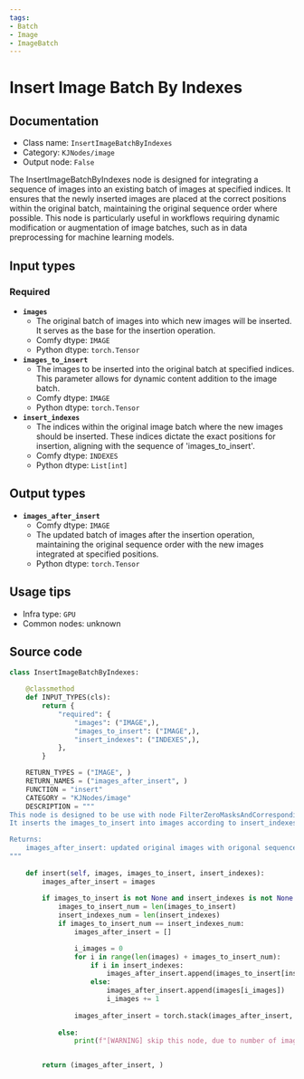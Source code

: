 ```yaml
---
tags:
- Batch
- Image
- ImageBatch
---
```


# Insert Image Batch By Indexes
## Documentation
- Class name: `InsertImageBatchByIndexes`
- Category: `KJNodes/image`
- Output node: `False`

The InsertImageBatchByIndexes node is designed for integrating a sequence of images into an existing batch of images at specified indices. It ensures that the newly inserted images are placed at the correct positions within the original batch, maintaining the original sequence order where possible. This node is particularly useful in workflows requiring dynamic modification or augmentation of image batches, such as in data preprocessing for machine learning models.
## Input types
### Required
- **`images`**
    - The original batch of images into which new images will be inserted. It serves as the base for the insertion operation.
    - Comfy dtype: `IMAGE`
    - Python dtype: `torch.Tensor`
- **`images_to_insert`**
    - The images to be inserted into the original batch at specified indices. This parameter allows for dynamic content addition to the image batch.
    - Comfy dtype: `IMAGE`
    - Python dtype: `torch.Tensor`
- **`insert_indexes`**
    - The indices within the original image batch where the new images should be inserted. These indices dictate the exact positions for insertion, aligning with the sequence of 'images_to_insert'.
    - Comfy dtype: `INDEXES`
    - Python dtype: `List[int]`
## Output types
- **`images_after_insert`**
    - Comfy dtype: `IMAGE`
    - The updated batch of images after the insertion operation, maintaining the original sequence order with the new images integrated at specified positions.
    - Python dtype: `torch.Tensor`
## Usage tips
- Infra type: `GPU`
- Common nodes: unknown


## Source code
```python
class InsertImageBatchByIndexes:

    @classmethod
    def INPUT_TYPES(cls):
        return {
            "required": {
                "images": ("IMAGE",), 
                "images_to_insert": ("IMAGE",), 
                "insert_indexes": ("INDEXES",),
            },
        }

    RETURN_TYPES = ("IMAGE", )
    RETURN_NAMES = ("images_after_insert", )
    FUNCTION = "insert"
    CATEGORY = "KJNodes/image"
    DESCRIPTION = """
This node is designed to be use with node FilterZeroMasksAndCorrespondingImages
It inserts the images_to_insert into images according to insert_indexes

Returns:
    images_after_insert: updated original images with origonal sequence order
"""
    
    def insert(self, images, images_to_insert, insert_indexes):        
        images_after_insert = images
        
        if images_to_insert is not None and insert_indexes is not None:
            images_to_insert_num = len(images_to_insert)
            insert_indexes_num = len(insert_indexes)
            if images_to_insert_num == insert_indexes_num:
                images_after_insert = []

                i_images = 0
                for i in range(len(images) + images_to_insert_num):
                    if i in insert_indexes:
                        images_after_insert.append(images_to_insert[insert_indexes.index(i)])
                    else:
                        images_after_insert.append(images[i_images])
                        i_images += 1
                        
                images_after_insert = torch.stack(images_after_insert, dim=0)
                
            else:
                print(f"[WARNING] skip this node, due to number of images_to_insert ({images_to_insert_num}) is not equal to number of insert_indexes ({insert_indexes_num})")


        return (images_after_insert, )

```
